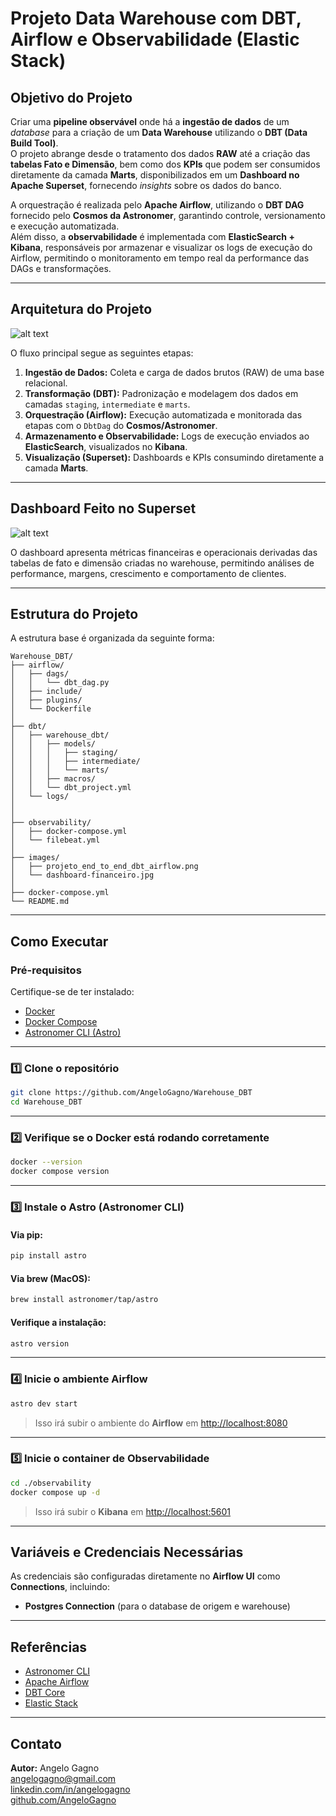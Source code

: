 # Projeto Data Warehouse com DBT, Airflow e Observabilidade (Elastic Stack)

## Objetivo do Projeto

Criar uma **pipeline observável** onde há a **ingestão de dados** de um *database* para a criação de um **Data Warehouse** utilizando o **DBT (Data Build Tool)**.  
O projeto abrange desde o tratamento dos dados **RAW** até a criação das **tabelas Fato e Dimensão**, bem como dos **KPIs** que podem ser consumidos diretamente da camada **Marts**, disponibilizados em um **Dashboard no Apache Superset**, fornecendo *insights* sobre os dados do banco.

A orquestração é realizada pelo **Apache Airflow**, utilizando o **DBT DAG** fornecido pelo **Cosmos da Astronomer**, garantindo controle, versionamento e execução automatizada.  
Além disso, a **observabilidade** é implementada com **ElasticSearch + Kibana**, responsáveis por armazenar e visualizar os logs de execução do Airflow, permitindo o monitoramento em tempo real da performance das DAGs e transformações.

---

## Arquitetura do Projeto

![alt text](../images/projeto_end_to_end_dbt_airflow.png)

O fluxo principal segue as seguintes etapas:

1. **Ingestão de Dados:** Coleta e carga de dados brutos (RAW) de uma base relacional.  
2. **Transformação (DBT):** Padronização e modelagem dos dados em camadas `staging`, `intermediate` e `marts`.  
3. **Orquestração (Airflow):** Execução automatizada e monitorada das etapas com o `DbtDag` do **Cosmos/Astronomer**.  
4. **Armazenamento e Observabilidade:** Logs de execução enviados ao **ElasticSearch**, visualizados no **Kibana**.  
5. **Visualização (Superset):** Dashboards e KPIs consumindo diretamente a camada **Marts**.

---

## Dashboard Feito no Superset

![alt text](../images/dashboard-financeiro.jpg)

O dashboard apresenta métricas financeiras e operacionais derivadas das tabelas de fato e dimensão criadas no warehouse, permitindo análises de performance, margens, crescimento e comportamento de clientes.

---

## Estrutura do Projeto

A estrutura base é organizada da seguinte forma:

```
Warehouse_DBT/
├── airflow/
│   ├── dags/
│   │   └── dbt_dag.py
│   ├── include/
│   ├── plugins/
│   └── Dockerfile
│
├── dbt/
│   ├── warehouse_dbt/
│   │   ├── models/
│   │   │   ├── staging/
│   │   │   ├── intermediate/
│   │   │   └── marts/
│   │   ├── macros/
│   │   └── dbt_project.yml
│   └── logs/
│   
│
├── observability/
│   ├── docker-compose.yml
│   └── filebeat.yml
│
├── images/
│   ├── projeto_end_to_end_dbt_airflow.png
│   └── dashboard-financeiro.jpg
│
├── docker-compose.yml
└── README.md
```

---

## Como Executar

### Pré-requisitos

Certifique-se de ter instalado:

- [Docker](https://docs.docker.com/get-docker/)
- [Docker Compose](https://docs.docker.com/compose/)
- [Astronomer CLI (Astro)](https://www.astronomer.io/docs/astro/cli/overview)

---

### 1️⃣ Clone o repositório

```bash
git clone https://github.com/AngeloGagno/Warehouse_DBT
cd Warehouse_DBT
```

---

### 2️⃣ Verifique se o Docker está rodando corretamente

```bash
docker --version
docker compose version
```

---

### 3️⃣ Instale o Astro (Astronomer CLI)

#### Via pip:
```bash
pip install astro
```

#### Via brew (MacOS):
```bash
brew install astronomer/tap/astro
```

#### Verifique a instalação:
```bash
astro version
```

---

### 4️⃣ Inicie o ambiente Airflow

```bash
astro dev start
```

> Isso irá subir o ambiente do **Airflow** em [http://localhost:8080](http://localhost:8080)

---

### 5️⃣ Inicie o container de Observabilidade

```bash
cd ./observability
docker compose up -d
```

> Isso irá subir o **Kibana** em [http://localhost:5601](http://localhost:5601)

---

## Variáveis e Credenciais Necessárias

As credenciais são configuradas diretamente no **Airflow UI** como **Connections**, incluindo:

- **Postgres Connection** (para o database de origem e warehouse)

---

## Referências

- [Astronomer CLI](https://www.astronomer.io/docs/astro/cli/overview)  
- [Apache Airflow](https://airflow.apache.org/docs/)  
- [DBT Core](https://docs.getdbt.com/docs/introduction)  
- [Elastic Stack](https://www.elastic.co/what-is/elk-stack)  

---

## Contato

**Autor:** Angelo Gagno  
[angelogagno@gmail.com](mailto:angelogagno@gmail.com)  
[linkedin.com/in/angelogagno](https://linkedin.com/in/angelogagno)  
[github.com/AngeloGagno](https://github.com/AngeloGagno)

